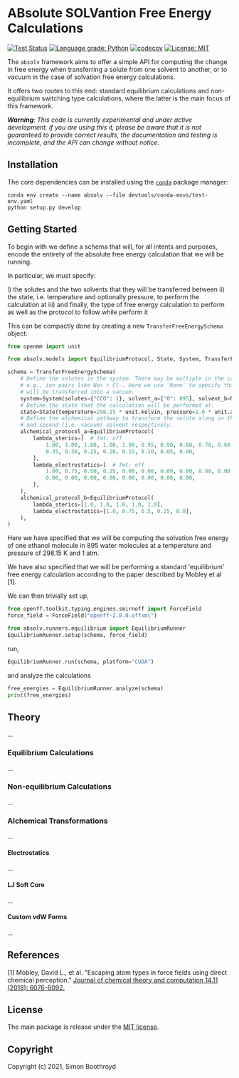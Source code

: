 ABsolute SOLVantion Free Energy Calculations
============================================
[![Test Status](https://github.com/simonboothroyd/absolv/actions/workflows/ci.yaml/badge.svg?branch=main)](https://github.com/simonboothroyd/absolv/actions/workflows/ci.yaml)
[![Language grade: Python](https://img.shields.io/lgtm/grade/python/g/SimonBoothroyd/absolv.svg?logo=lgtm&logoWidth=18)](https://lgtm.com/projects/g/SimonBoothroyd/absolv/context:python)
[![codecov](https://codecov.io/gh/simonboothroyd/absolv/branch/main/graph/badge.svg)](https://codecov.io/gh/simonboothroyd/absolv/branch/main)
[![License: MIT](https://img.shields.io/badge/License-MIT-yellow.svg)](https://opensource.org/licenses/MIT)

The `absolv` framework aims to offer a simple API for computing the change in free energy when transferring a solute 
from one solvent to another, or to vacuum in the case of solvation free energy calculations.

It offers two routes to this end: standard equilibrium calculations and non-equilibrium switching type calculations, 
where the latter is the main focus of this framework.

***Warning**: This code is currently experimental and under active development. If you are using this it, please be 
aware that it is not guaranteed to provide correct results, the documentation and testing is incomplete, and the
API can change without notice.*

## Installation

The core dependencies can be installed using the [`conda`](https://docs.conda.io/en/latest/miniconda.html) 
package manager:

```shell
conda env create --name absolv --file devtools/conda-envs/test-env.yaml
python setup.py develop
```

## Getting Started

To begin with we define a schema that will, for all intents and purposes, encode the entirety of the absolute free 
energy calculation that we will be running.

In particular, we must specify:

i) the solutes and the two solvents that they will be transferred between
ii) the state, i.e. temperature and optionally pressure, to perform the calculation at
iii) and finally, the type of free energy calculation to perform as well as the protocol to follow while perform it

This can be compactly done by creating a new `TransferFreeEnergySchema` object:

```python
from openmm import unit

from absolv.models import EquilibriumProtocol, State, System, TransferFreeEnergySchema

schema = TransferFreeEnergySchema(
    # Define the solutes in the system. There may be multiple in the case of,
    # e.g., ion pairs like Na+ + Cl-. Here we use `None` to specify that the solute 
    # will be transferred into a vacuum.
    system=System(solutes={"CCO": 1}, solvent_a={"O": 895}, solvent_b=None),
    # Define the state that the calculation will be performed at.
    state=State(temperature=298.15 * unit.kelvin, pressure=1.0 * unit.atmosphere),
    # Define the alchemical pathway to transform the solute along in the first
    # and second (i.e. vacuum) solvent respectively.
    alchemical_protocol_a=EquilibriumProtocol(
        lambda_sterics=[  # fmt: off
            1.00, 1.00, 1.00, 1.00, 1.00, 0.95, 0.90, 0.80, 0.70, 0.60, 0.50, 0.40,
            0.35, 0.30, 0.25, 0.20, 0.15, 0.10, 0.05, 0.00,
        ],
        lambda_electrostatics=[  # fmt: off
            1.00, 0.75, 0.50, 0.25, 0.00, 0.00, 0.00, 0.00, 0.00, 0.00, 0.00, 0.00,
            0.00, 0.00, 0.00, 0.00, 0.00, 0.00, 0.00, 0.00,
        ],
    ),
    alchemical_protocol_b=EquilibriumProtocol(
        lambda_sterics=[1.0, 1.0, 1.0, 1.0, 1.0],
        lambda_electrostatics=[1.0, 0.75, 0.5, 0.25, 0.0],
    ),
)
```

Here we have specified that we will be computing the solvation free energy of one ethanol molecule in
895 water molecules at a temperature and pressure of 298.15 K and 1 atm.

We have also specified that we will be performing a standard 'equilibrium' free energy calculation according
to the paper described by Mobley et al [1].

We can then trivially set up,

```python
from openff.toolkit.typing.engines.smirnoff import ForceField
force_field = ForceField("openff-2.0.0.offxml")

from absolv.runners.equilibrium import EquilibriumRunner
EquilibriumRunner.setup(schema, force_field)
```

run,

```python
EquilibriumRunner.run(schema, platform="CUDA")
```

and analyze the calculations

```python
free_energies = EquilibriumRunner.analyze(schema)
print(free_energies)
```

## Theory

...

### Equilibrium Calculations

...

### Non-equilibrium Calculations

...

### Alchemical Transformations

...

#### Electrostatics

...

#### LJ Soft Core

...

#### Custom vdW Forms

...

## References

[1] Mobley, David L., et al. "Escaping atom types in force fields using direct chemical perception." [Journal of 
    chemical theory and computation 14.11 (2018): 6076-6092.](https://www.ncbi.nlm.nih.gov/pmc/articles/PMC6245550/)

## License

The main package is release under the [MIT license](LICENSE). 

## Copyright

Copyright (c) 2021, Simon Boothroyd
